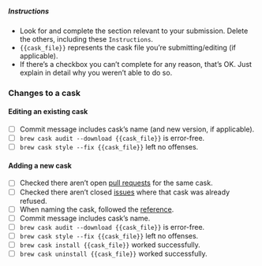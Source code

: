 ##### Instructions

- Look for and complete the section relevant to your submission. Delete the others, including these `Instructions`.
- `{{cask_file}}` represents the cask file you’re submitting/editing (if applicable).
- If there’s a checkbox you can’t complete for any reason, that’s OK. Just explain in detail why you weren’t able to do so.

### Changes to a cask
#### Editing an existing cask

- [ ] Commit message includes cask’s name (and new version, if applicable).
- [ ] `brew cask audit --download {{cask_file}}` is error-free.
- [ ] `brew cask style --fix {{cask_file}}` left no offenses.

#### Adding a new cask

- [ ] Checked there aren’t open [pull requests](https://github.com/caskroom/homebrew-fonts/pulls) for the same cask.
- [ ] Checked there aren’t closed [issues](https://github.com/caskroom/homebrew-fonts/issues) where that cask was already refused.
- [ ] When naming the cask, followed the [reference](https://github.com/caskroom/homebrew-fonts/blob/master/CONTRIBUTING.md#naming-font-casks).
- [ ] Commit message includes cask’s name.
- [ ] `brew cask audit --download {{cask_file}}` is error-free.
- [ ] `brew cask style --fix {{cask_file}}` left no offenses.
- [ ] `brew cask install {{cask_file}}` worked successfully.
- [ ] `brew cask uninstall {{cask_file}}` worked successfully.
